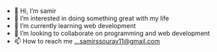 - 👋 Hi, I’m samir
- 👀 I’m interested in doing something great with my life
- 🌱 I’m currently learning web development
- 💞️ I’m looking to collaborate on programming and web development
- 📫 How to reach me ...samirssourav11@gmail.com

<!---
samir1108/samir1108 is a ✨ special ✨ repository because its `README.md` (this file) appears on your GitHub profile.
You can click the Preview link to take a look at your changes.
--->
